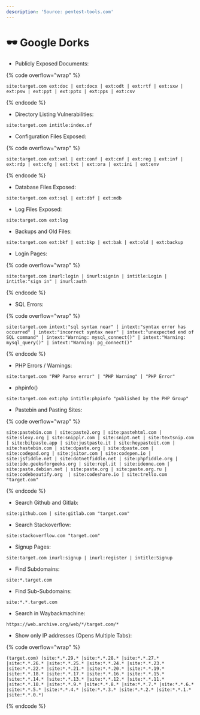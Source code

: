 ```yaml
---
description: 'Source: pentest-tools.com'
---
```


# 🕶 Google Dorks

* Publicly Exposed Documents:

{% code overflow="wrap" %}
```
site:target.com ext:doc | ext:docx | ext:odt | ext:rtf | ext:sxw | ext:psw | ext:ppt | ext:pptx | ext:pps | ext:csv
```
{% endcode %}

* Directory Listing Vulnerabilities:

```
site:target.com intitle:index.of
```

* Configuration Files Exposed:

{% code overflow="wrap" %}
```
site:target.com ext:xml | ext:conf | ext:cnf | ext:reg | ext:inf | ext:rdp | ext:cfg | ext:txt | ext:ora | ext:ini | ext:env
```
{% endcode %}

* Database Files Exposed:

```
site:target.com ext:sql | ext:dbf | ext:mdb
```

* Log Files Exposed:

```
site:target.com ext:log
```

* Backups and Old Files:

```
site:target.com ext:bkf | ext:bkp | ext:bak | ext:old | ext:backup
```

* Login Pages:

{% code overflow="wrap" %}
```
site:target.com inurl:login | inurl:signin | intitle:Login | intitle:"sign in" | inurl:auth
```
{% endcode %}

* SQL Errors:

{% code overflow="wrap" %}
```
site:target.com intext:"sql syntax near" | intext:"syntax error has occurred" | intext:"incorrect syntax near" | intext:"unexpected end of SQL command" | intext:"Warning: mysql_connect()" | intext:"Warning: mysql_query()" | intext:"Warning: pg_connect()"
```
{% endcode %}

* PHP Errors / Warnings:

```
site:target.com "PHP Parse error" | "PHP Warning" | "PHP Error"
```

* phpinfo()

```
site:target.com ext:php intitle:phpinfo "published by the PHP Group"
```

* Pastebin and Pasting Sites:

{% code overflow="wrap" %}
```
site:pastebin.com | site:paste2.org | site:pastehtml.com | site:slexy.org | site:snipplr.com | site:snipt.net | site:textsnip.com | site:bitpaste.app | site:justpaste.it | site:heypasteit.com | site:hastebin.com | site:dpaste.org | site:dpaste.com | site:codepad.org | site:jsitor.com | site:codepen.io | site:jsfiddle.net | site:dotnetfiddle.net | site:phpfiddle.org | site:ide.geeksforgeeks.org | site:repl.it | site:ideone.com | site:paste.debian.net | site:paste.org | site:paste.org.ru | site:codebeautify.org  | site:codeshare.io | site:trello.com "target.com"
```
{% endcode %}

* Search Github and Gitlab:

```
site:github.com | site:gitlab.com "target.com"
```

* Search Stackoverflow:

```
site:stackoverflow.com "target.com"
```

* Signup Pages:

```
site:target.com inurl:signup | inurl:register | intitle:Signup
```

* Find Subdomains:

```
site:*.target.com
```

* Find Sub-Subdomains:

```
site:*.*.target.com
```

* Search in Waybackmachine:

```
https://web.archive.org/web/*/target.com/*
```

* Show only IP addresses (Opens Multiple Tabs):

{% code overflow="wrap" %}
```
(target.com) (site:*.*.29.* |site:*.*.28.* |site:*.*.27.* |site:*.*.26.* |site:*.*.25.* |site:*.*.24.* |site:*.*.23.* |site:*.*.22.* |site:*.*.21.* |site:*.*.20.* |site:*.*.19.* |site:*.*.18.* |site:*.*.17.* |site:*.*.16.* |site:*.*.15.* |site:*.*.14.* |site:*.*.13.* |site:*.*.12.* |site:*.*.11.* |site:*.*.10.* |site:*.*.9.* |site:*.*.8.* |site:*.*.7.* |site:*.*.6.* |site:*.*.5.* |site:*.*.4.* |site:*.*.3.* |site:*.*.2.* |site:*.*.1.* |site:*.*.0.*)
```
{% endcode %}
